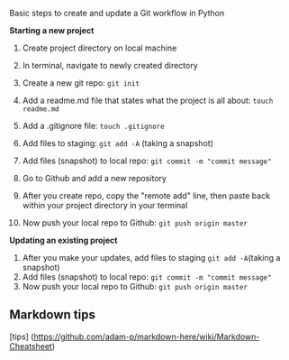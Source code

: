 Basic steps to create and update a Git workflow in Python


**Starting a new project**
1. Create project directory on local machine
2. In terminal, navigate to newly created directory
3. Create a new git repo: `git init` 
4. Add a readme.md file that states what the project is all about: `touch readme.md`
5. Add a .gitignore file: `touch .gitignore`
6. Add files to staging: `git add -A` (taking a snapshot)
7. Add files (snapshot) to local repo: `git commit -m "commit message"`

8. Go to Github and add a new repository
9. After you create repo, copy the "remote add" line, then paste back within your project directory in your terminal
10. Now push your local repo to Github: `git push origin master`

**Updating an existing project**
1. After you make your updates, add files to staging `git add -A`(taking a snapshot)
2. Add files (snapshot) to local repo: `git commit -m "commit message"`
3. Now push your local repo to Github: `git push origin master`

## Markdown tips
[tips] (https://github.com/adam-p/markdown-here/wiki/Markdown-Cheatsheet)